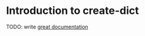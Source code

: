 # Introduction to create-dict

TODO: write [great documentation](http://jacobian.org/writing/what-to-write/)
